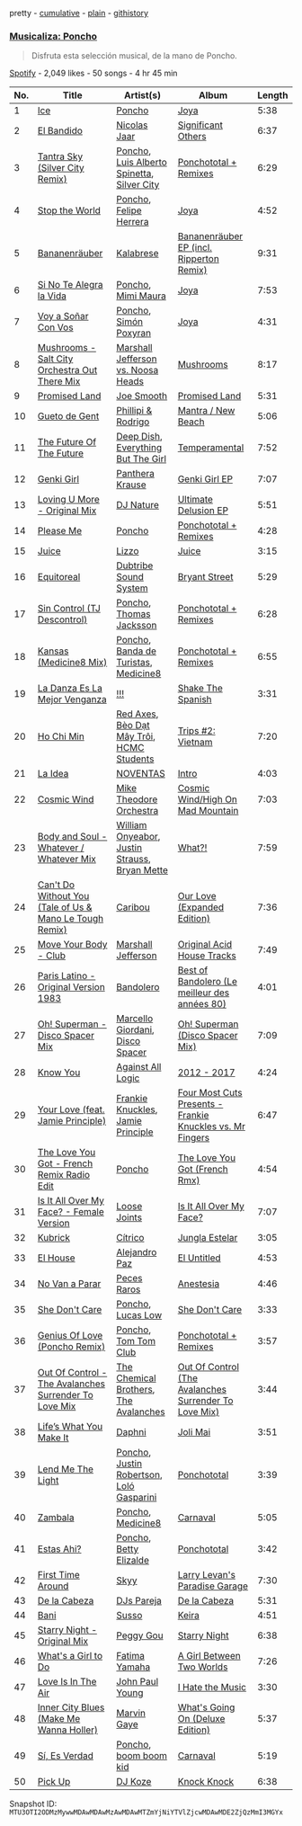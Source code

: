 pretty - [cumulative](/playlists/cumulative/37i9dQZF1DXdTi4rHtlES7.md) - [plain](/playlists/plain/37i9dQZF1DXdTi4rHtlES7) - [githistory](https://github.githistory.xyz/mackorone/spotify-playlist-archive/blob/main/playlists/plain/37i9dQZF1DXdTi4rHtlES7)

### [Musicaliza: Poncho](https://open.spotify.com/playlist/37i9dQZF1DXdTi4rHtlES7)

> Disfruta esta selección musical, de la mano de Poncho.

[Spotify](https://open.spotify.com/user/spotify) - 2,049 likes - 50 songs - 4 hr 45 min

| No. | Title | Artist(s) | Album | Length |
|---|---|---|---|---|
| 1 | [Ice](https://open.spotify.com/track/3IaIGFRkwbseokGulbYCJW) | [Poncho](https://open.spotify.com/artist/4ADdzb8h9qQTE8XPmSxY8r) | [Joya](https://open.spotify.com/album/4AMYEdyQWIvwyRzXZF0FA0) | 5:38 |
| 2 | [El Bandido](https://open.spotify.com/track/0YQznyH9mJn6UTwWFHqy4b) | [Nicolas Jaar](https://open.spotify.com/artist/5a0etAzO5V26gvlbmHzT9W) | [Significant Others](https://open.spotify.com/album/3LPOvF8M3DijXowBs1MdDr) | 6:37 |
| 3 | [Tantra Sky \(Silver City Remix\)](https://open.spotify.com/track/5oQS3IaRUSoDbAHPqxz50o) | [Poncho](https://open.spotify.com/artist/4ADdzb8h9qQTE8XPmSxY8r), [Luis Alberto Spinetta](https://open.spotify.com/artist/1MuQ2m2tg7naeRGAOxYZer), [Silver City](https://open.spotify.com/artist/170XUR6FDHTHYBLnky8xOJ) | [Ponchototal + Remixes](https://open.spotify.com/album/5rKID5kXlABtIgqMZyWeFA) | 6:29 |
| 4 | [Stop the World](https://open.spotify.com/track/3mgxwH7Q985bZRexIVVZFP) | [Poncho](https://open.spotify.com/artist/4ADdzb8h9qQTE8XPmSxY8r), [Felipe Herrera](https://open.spotify.com/artist/0ZxRH0sF7Z2JQZMnRgDw6G) | [Joya](https://open.spotify.com/album/4AMYEdyQWIvwyRzXZF0FA0) | 4:52 |
| 5 | [Bananenräuber](https://open.spotify.com/track/05wEorkTyzUT67wKkjz2tP) | [Kalabrese](https://open.spotify.com/artist/2MUENaxB93ZPNclZIDEMMV) | [Bananenräuber EP \(incl\. Ripperton Remix\)](https://open.spotify.com/album/6XRkp3ex5HvV7mIZYEpwEK) | 9:31 |
| 6 | [Si No Te Alegra la Vida](https://open.spotify.com/track/1GgAvh36HNRKGHevvwEiSG) | [Poncho](https://open.spotify.com/artist/4ADdzb8h9qQTE8XPmSxY8r), [Mimi Maura](https://open.spotify.com/artist/4VKHNaUBImLsxPOCdG5Mwl) | [Joya](https://open.spotify.com/album/4AMYEdyQWIvwyRzXZF0FA0) | 7:53 |
| 7 | [Voy a Soñar Con Vos](https://open.spotify.com/track/5wDrUrwmkw9hjvSUH7eDVE) | [Poncho](https://open.spotify.com/artist/4ADdzb8h9qQTE8XPmSxY8r), [Simón Poxyran](https://open.spotify.com/artist/1bSEw00Dntay8mCXk9k5rh) | [Joya](https://open.spotify.com/album/4AMYEdyQWIvwyRzXZF0FA0) | 4:31 |
| 8 | [Mushrooms \- Salt City Orchestra Out There Mix](https://open.spotify.com/track/0DmMkCRnLCn30vkJeUhgK2) | [Marshall Jefferson vs\. Noosa Heads](https://open.spotify.com/artist/45KxlxhV4KySZkLb5pXo8V) | [Mushrooms](https://open.spotify.com/album/1Vy1OUHs1xkzpzbaoxeXZr) | 8:17 |
| 9 | [Promised Land](https://open.spotify.com/track/796T2ROxTNibXRjVhjSzCa) | [Joe Smooth](https://open.spotify.com/artist/4BIamAD25vwYldaOWTEsXd) | [Promised Land](https://open.spotify.com/album/1oyrymxXmhE2NaYczhS6NR) | 5:31 |
| 10 | [Gueto de Gent](https://open.spotify.com/track/0oR9XRneKUIefSfy5y0IJ8) | [Phillipi & Rodrigo](https://open.spotify.com/artist/6XaCe40GiIt7ujxQvfmvsp) | [Mantra / New Beach](https://open.spotify.com/album/4NjCGfP3nJ32GJBi9A5Ng7) | 5:06 |
| 11 | [The Future Of The Future](https://open.spotify.com/track/0PyOCEF2Y3ej860cd23qUO) | [Deep Dish](https://open.spotify.com/artist/720JYpdCgHuTmDeryW0wEA), [Everything But The Girl](https://open.spotify.com/artist/13ccXrK7AmXb4TddMkE7jy) | [Temperamental](https://open.spotify.com/album/4Geaebqk6nJC78Agw6VXG9) | 7:52 |
| 12 | [Genki Girl](https://open.spotify.com/track/6pIwAehlguVHYBGVXk9ENX) | [Panthera Krause](https://open.spotify.com/artist/6vpvDZ1hqY1GUPUjvyiCjU) | [Genki Girl EP](https://open.spotify.com/album/13Pz4wssvskd54ku6ibZnr) | 7:07 |
| 13 | [Loving U More \- Original Mix](https://open.spotify.com/track/4BQFu4CKPNV2XXDvmlFYgf) | [DJ Nature](https://open.spotify.com/artist/6PdSJRMSdqv6jmDDi79Mvc) | [Ultimate Delusion EP](https://open.spotify.com/album/7gSCLS6twKQN67WQFi8lLV) | 5:51 |
| 14 | [Please Me](https://open.spotify.com/track/5owpG3DrDV5xVETv7XjMdq) | [Poncho](https://open.spotify.com/artist/4ADdzb8h9qQTE8XPmSxY8r) | [Ponchototal + Remixes](https://open.spotify.com/album/5rKID5kXlABtIgqMZyWeFA) | 4:28 |
| 15 | [Juice](https://open.spotify.com/track/0onslUNmSLDkuYaideYWir) | [Lizzo](https://open.spotify.com/artist/56oDRnqbIiwx4mymNEv7dS) | [Juice](https://open.spotify.com/album/11coWHUoRLfoplozmzNz0v) | 3:15 |
| 16 | [Equitoreal](https://open.spotify.com/track/2Cxi3FbJS7GqWXQutb8wf0) | [Dubtribe Sound System](https://open.spotify.com/artist/0FI2cbOCEkpmSBGGjl577t) | [Bryant Street](https://open.spotify.com/album/6TmmNKwXkBaPebDNqqoTKr) | 5:29 |
| 17 | [Sin Control \(TJ Descontrol\)](https://open.spotify.com/track/0XYRjKO0NoYEl6TESsuBnx) | [Poncho](https://open.spotify.com/artist/4ADdzb8h9qQTE8XPmSxY8r), [Thomas Jacksson](https://open.spotify.com/artist/3jQjBvBF1qlJNc4RyfPorZ) | [Ponchototal + Remixes](https://open.spotify.com/album/5rKID5kXlABtIgqMZyWeFA) | 6:28 |
| 18 | [Kansas \(Medicine8 Mix\)](https://open.spotify.com/track/27m775A1Z1RqPm1oluwcqp) | [Poncho](https://open.spotify.com/artist/4ADdzb8h9qQTE8XPmSxY8r), [Banda de Turistas](https://open.spotify.com/artist/1zfAJtfJEpUvMiQxigYj57), [Medicine8](https://open.spotify.com/artist/1WdFIATKQPkjexAhPZGJqy) | [Ponchototal + Remixes](https://open.spotify.com/album/5rKID5kXlABtIgqMZyWeFA) | 6:55 |
| 19 | [La Danza Es La Mejor Venganza](https://open.spotify.com/track/5KJSs7AYTXzunX4TgWAdFz) | [!!!](https://open.spotify.com/artist/1mmehjf7eHA10uHMisZGJg) | [Shake The Spanish](https://open.spotify.com/album/4zXptMCxvaVS4EE1IvH02N) | 3:31 |
| 20 | [Ho Chi Min](https://open.spotify.com/track/5kKGJym6i9cQJhUiELMfqI) | [Red Axes](https://open.spotify.com/artist/5Owm9QgL9BSCRQKTX6T08G), [Bèo Dạt Mây Trôi](https://open.spotify.com/artist/5aiU9zkwOsUWaoKL3LZhvM), [HCMC Students](https://open.spotify.com/artist/7eTh42doMpsnT6Z6pKI9tK) | [Trips \#2: Vietnam](https://open.spotify.com/album/5ojN0F4GIGGJY75oWQd3xW) | 7:20 |
| 21 | [La Idea](https://open.spotify.com/track/1Y0UQHzf1KtTIi0TVzHWgO) | [NOVENTAS](https://open.spotify.com/artist/0oMuzgKBlS39FWPd3pXO76) | [Intro](https://open.spotify.com/album/4NVk6JaR7BqJBlMG5jiQqp) | 4:03 |
| 22 | [Cosmic Wind](https://open.spotify.com/track/13RmM9nDjFtOWATD8NPY8l) | [Mike Theodore Orchestra](https://open.spotify.com/artist/1qYoCN6dB4KAzDzAZcRD0Y) | [Cosmic Wind/High On Mad Mountain](https://open.spotify.com/album/0UwD1LLu7KnAnpTdn9eQ3M) | 7:03 |
| 23 | [Body and Soul \- Whatever / Whatever Mix](https://open.spotify.com/track/6kdJFaEr6Lqy0HAE8rnfq6) | [William Onyeabor](https://open.spotify.com/artist/755pQSGUy6rtPrUCbnJTvi), [Justin Strauss](https://open.spotify.com/artist/0Ffu60mxLNLa7b7Z3VSS01), [Bryan Mette](https://open.spotify.com/artist/2mHxr001vnNn0TvaDpbyvw) | [What?!](https://open.spotify.com/album/5K9nDeTEcoMBakMd7KvtCZ) | 7:59 |
| 24 | [Can't Do Without You \(Tale of Us & Mano Le Tough Remix\)](https://open.spotify.com/track/5pNgnQa5Qn9EpL0GxuP6LB) | [Caribou](https://open.spotify.com/artist/4aEnNH9PuU1HF3TsZTru54) | [Our Love \(Expanded Edition\)](https://open.spotify.com/album/7k7LfcXJsRSWzzlNb3zjDC) | 7:36 |
| 25 | [Move Your Body \- Club](https://open.spotify.com/track/2cA7ezNsy33h6HKi4dggGh) | [Marshall Jefferson](https://open.spotify.com/artist/2Di8r9df6xjyj6CVOqbGVz) | [Original Acid House Tracks](https://open.spotify.com/album/2OAtpG4qmck9JB40ztJJpy) | 7:49 |
| 26 | [Paris Latino \- Original Version 1983](https://open.spotify.com/track/3LCup59DMpM3r6fwQsZMYs) | [Bandolero](https://open.spotify.com/artist/5lh1imF7kkn87IHQsoEjJB) | [Best of Bandolero \(Le meilleur des années 80\)](https://open.spotify.com/album/0B2tZmiPYlz9Jc1jbupQOX) | 4:01 |
| 27 | [Oh! Superman \- Disco Spacer Mix](https://open.spotify.com/track/02zHKu5WvvOH5tGcNqvaA1) | [Marcello Giordani](https://open.spotify.com/artist/2a6QLhIoQNwc1Q87Y6v2cU), [Disco Spacer](https://open.spotify.com/artist/0NQA2MpWqHh8UZnUR9ZPBM) | [Oh! Superman \(Disco Spacer Mix\)](https://open.spotify.com/album/3Yv76JX2Cy2PVLXZt87YxX) | 7:09 |
| 28 | [Know You](https://open.spotify.com/track/2zkTGKRw16spjOq5XiZSBl) | [Against All Logic](https://open.spotify.com/artist/0ngUeF0DGpYmPec80MqSi1) | [2012 \- 2017](https://open.spotify.com/album/1uzfGk9vxMXfaZ2avqwxod) | 4:24 |
| 29 | [Your Love \(feat\. Jamie Principle\)](https://open.spotify.com/track/6tvtFyEdNpeurBkT2zNMEL) | [Frankie Knuckles](https://open.spotify.com/artist/63yl9nDNrHpiAYGlNJxxjc), [Jamie Principle](https://open.spotify.com/artist/5obQFNrkFoWB51hm1JTHMw) | [Four Most Cuts Presents \- Frankie Knuckles vs\. Mr Fingers](https://open.spotify.com/album/1OM6ULzT778hgqBI4stbFR) | 6:47 |
| 30 | [The Love You Got \- French Remix Radio Edit](https://open.spotify.com/track/4G10uVBIoswxYsDegPYdd1) | [Poncho](https://open.spotify.com/artist/4ADdzb8h9qQTE8XPmSxY8r) | [The Love You Got \(French Rmx\)](https://open.spotify.com/album/3QsvIz9jNW7LsxH53vuS6J) | 4:54 |
| 31 | [Is It All Over My Face? \- Female Version](https://open.spotify.com/track/0QIl1aNSEMQL7BryNIi6dB) | [Loose Joints](https://open.spotify.com/artist/0eoOgNAKS0g3piTJlFY173) | [Is It All Over My Face?](https://open.spotify.com/album/5bAVzhdknkLZTmByjTJ14N) | 7:07 |
| 32 | [Kubrick](https://open.spotify.com/track/1CFiWVz6ZgrNYiMiSbhmiA) | [Cítrico](https://open.spotify.com/artist/00CoCNLLdB7cWFgA8NG5q9) | [Jungla Estelar](https://open.spotify.com/album/63AvcfmH5JCqUafT9Ar0ov) | 3:05 |
| 33 | [El House](https://open.spotify.com/track/3BoWCLj7Iw9yx4RsuypHlQ) | [Alejandro Paz](https://open.spotify.com/artist/58JUcJgPMahuJHcVQM5CNL) | [El Untitled](https://open.spotify.com/album/4WWZ54GOihyzeMkEZ3EjLF) | 4:53 |
| 34 | [No Van a Parar](https://open.spotify.com/track/1GLYsZMbHm72Uy2QvzdgDQ) | [Peces Raros](https://open.spotify.com/artist/5UI7HXsBEfRSsf0T4t48Q9) | [Anestesia](https://open.spotify.com/album/28uJVNr4dYysur0Fcay4B2) | 4:46 |
| 35 | [She Don't Care](https://open.spotify.com/track/1JK6tqF5dIhmzIbW1hPhPl) | [Poncho](https://open.spotify.com/artist/4ADdzb8h9qQTE8XPmSxY8r), [Lucas Low](https://open.spotify.com/artist/3jr7qXo0CEuq5gGxMNi07r) | [She Don't Care](https://open.spotify.com/album/2itFSwOkpM7RWVHxzk3TTh) | 3:33 |
| 36 | [Genius Of Love \(Poncho Remix\)](https://open.spotify.com/track/2q90bYsYCyekwLTSdAUqdg) | [Poncho](https://open.spotify.com/artist/4ADdzb8h9qQTE8XPmSxY8r), [Tom Tom Club](https://open.spotify.com/artist/1m24736Bdew1oQVxTePOCo) | [Ponchototal + Remixes](https://open.spotify.com/album/5rKID5kXlABtIgqMZyWeFA) | 3:57 |
| 37 | [Out Of Control \- The Avalanches Surrender To Love Mix](https://open.spotify.com/track/7nIxmdgXEqb7TDMFUc8Erk) | [The Chemical Brothers](https://open.spotify.com/artist/1GhPHrq36VKCY3ucVaZCfo), [The Avalanches](https://open.spotify.com/artist/3C8RpaI3Go0yFF9whvKoED) | [Out Of Control \(The Avalanches Surrender To Love Mix\)](https://open.spotify.com/album/3Fn0wItrIpiXD9w8lsMXhB) | 3:44 |
| 38 | [Life’s What You Make It](https://open.spotify.com/track/0JHMusx7591n8jxiNTWHQf) | [Daphni](https://open.spotify.com/artist/4nhvb6x9ZhPiYCzrHDNia9) | [Joli Mai](https://open.spotify.com/album/2NF7kUOEaNYhCWLANV85Aj) | 3:51 |
| 39 | [Lend Me The Light](https://open.spotify.com/track/4S5wgFspsApKKNu9mFKbCq) | [Poncho](https://open.spotify.com/artist/4ADdzb8h9qQTE8XPmSxY8r), [Justin Robertson](https://open.spotify.com/artist/0xaL1FrIjMQ2S4E6qmksMf), [Loló Gasparini](https://open.spotify.com/artist/7E9LwAUo2OzRdTtI0nDv9z) | [Ponchototal](https://open.spotify.com/album/1PM6cdi7UlpIfsBSlN0J5K) | 3:39 |
| 40 | [Zambala](https://open.spotify.com/track/6Zhy43MnyTmDvCpfIinEbK) | [Poncho](https://open.spotify.com/artist/4ADdzb8h9qQTE8XPmSxY8r), [Medicine8](https://open.spotify.com/artist/1WdFIATKQPkjexAhPZGJqy) | [Carnaval](https://open.spotify.com/album/6cxeuUv9h1Okky5xsAn3BM) | 5:05 |
| 41 | [Estas Ahi?](https://open.spotify.com/track/1jjjsCOtXwGFvSHYsFKYpr) | [Poncho](https://open.spotify.com/artist/4ADdzb8h9qQTE8XPmSxY8r), [Betty Elizalde](https://open.spotify.com/artist/3EdbhbqivbCtEd29cwaUZ2) | [Ponchototal](https://open.spotify.com/album/1PM6cdi7UlpIfsBSlN0J5K) | 3:42 |
| 42 | [First Time Around](https://open.spotify.com/track/6NWhHpQMeZmxOyd7IZu3Zp) | [Skyy](https://open.spotify.com/artist/5uFqO7FceiE84xjEjFtQLX) | [Larry Levan's Paradise Garage](https://open.spotify.com/album/1fkMUX3lpOJqFJBT8J6lDO) | 7:30 |
| 43 | [De la Cabeza](https://open.spotify.com/track/4mReKGwpX1m4T1I7jAJhvU) | [DJs Pareja](https://open.spotify.com/artist/5oTo90z4UYa7QUQ3Je3dQ7) | [De la Cabeza](https://open.spotify.com/album/7da2CZdxzN0bUgu7WJU2Ri) | 5:31 |
| 44 | [Bani](https://open.spotify.com/track/1edhO7oohKuhmkEGvDNXcR) | [Susso](https://open.spotify.com/artist/6eSUQltc7DkN4OiPgOl4VP) | [Keira](https://open.spotify.com/album/4RYg4wd3xq5aHVImUfpbw4) | 4:51 |
| 45 | [Starry Night \- Original Mix](https://open.spotify.com/track/5xwzmfxNAxZwMjznQ0eVXL) | [Peggy Gou](https://open.spotify.com/artist/2mLA48B366zkELXYx7hcDN) | [Starry Night](https://open.spotify.com/album/6EgGBFTnsLi1WZaHDtpeie) | 6:38 |
| 46 | [What's a Girl to Do](https://open.spotify.com/track/5N720bYInxSsiUDvBOLM3C) | [Fatima Yamaha](https://open.spotify.com/artist/7eZRt08LoDy0nfIS6OwyMP) | [A Girl Between Two Worlds](https://open.spotify.com/album/4MGNcuX4Vvhv2hhn1FwtDW) | 7:26 |
| 47 | [Love Is In The Air](https://open.spotify.com/track/3c4OULLWwgRqBfA2dJtRuY) | [John Paul Young](https://open.spotify.com/artist/2wMcQIxzH2LYHJZNxo9FcN) | [I Hate the Music](https://open.spotify.com/album/28L7sCuuF8Zt6dW1FuZqRh) | 3:30 |
| 48 | [Inner City Blues \(Make Me Wanna Holler\)](https://open.spotify.com/track/0TA4uwG2heg2BaTShm5VCD) | [Marvin Gaye](https://open.spotify.com/artist/3koiLjNrgRTNbOwViDipeA) | [What's Going On \(Deluxe Edition\)](https://open.spotify.com/album/3XuNIQWd0C0dc1fkoTsJSi) | 5:37 |
| 49 | [Sí, Es Verdad](https://open.spotify.com/track/26Q7etEP1EZkmC6OQzMriV) | [Poncho](https://open.spotify.com/artist/4ADdzb8h9qQTE8XPmSxY8r), [boom boom kid](https://open.spotify.com/artist/2h2frsYL6pssri5AZdlMUU) | [Carnaval](https://open.spotify.com/album/6cxeuUv9h1Okky5xsAn3BM) | 5:19 |
| 50 | [Pick Up](https://open.spotify.com/track/5YzBL3vkQnp3JbeDRRSbSQ) | [DJ Koze](https://open.spotify.com/artist/1kR99O4MgSTasyeJh8UFCg) | [Knock Knock](https://open.spotify.com/album/0sT4nyNxsvGNQr1O8OR83O) | 6:38 |

Snapshot ID: `MTU3OTI2ODMzMywwMDAwMDAwMzAwMDAwMTZmYjNiYTVlZjcwMDAwMDE2ZjQzMmI3MGYx`
